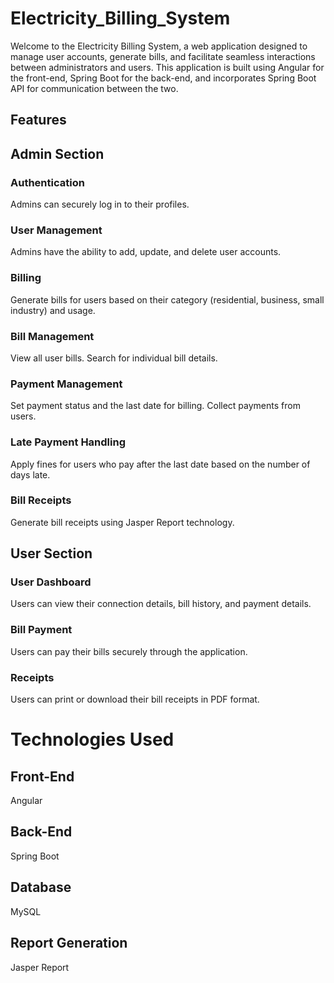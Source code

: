 # Electricity_Billing_System
Welcome to the Electricity Billing System, a web application designed to manage user accounts, generate bills, and facilitate seamless interactions between administrators and users. This application is built using Angular for the front-end, Spring Boot for the back-end, and incorporates Spring Boot API for communication between the two.

## Features

## Admin Section

### Authentication
Admins can securely log in to their profiles.

### User Management
Admins have the ability to add, update, and delete user accounts.

### Billing
Generate bills for users based on their category (residential, business, small industry) and usage.

### Bill Management
View all user bills. Search for individual bill details.

### Payment Management
Set payment status and the last date for billing. Collect payments from users.

### Late Payment Handling
Apply fines for users who pay after the last date based on the number of days late.

### Bill Receipts
Generate bill receipts using Jasper Report technology.

## User Section

### User Dashboard
Users can view their connection details, bill history, and payment details.

### Bill Payment
Users can pay their bills securely through the application.

### Receipts
Users can print or download their bill receipts in PDF format.

# Technologies Used

## Front-End
Angular

## Back-End
Spring Boot

## Database
MySQL

## Report Generation
Jasper Report

